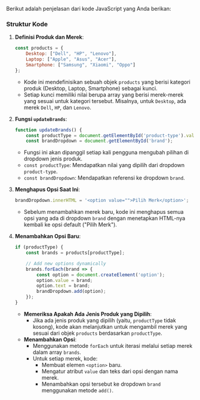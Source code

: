 Berikut adalah penjelasan dari kode JavaScript yang Anda berikan:

### Struktur Kode

1. **Definisi Produk dan Merek**:
   ```javascript
   const products = {
       Desktop: ["Dell", "HP", "Lenovo"],
       Laptop: ["Apple", "Asus", "Acer"],
       Smartphone: ["Samsung", "Xiaomi", "Oppo"]
   };
   ```
   - Kode ini mendefinisikan sebuah objek `products` yang berisi kategori produk (Desktop, Laptop, Smartphone) sebagai kunci.
   - Setiap kunci memiliki nilai berupa array yang berisi merek-merek yang sesuai untuk kategori tersebut. Misalnya, untuk `Desktop`, ada merek `Dell`, `HP`, dan `Lenovo`.

2. **Fungsi `updateBrands`**:
   ```javascript
   function updateBrands() {
       const productType = document.getElementById('product-type').value;
       const brandDropdown = document.getElementById('brand');
   ```
   - Fungsi ini akan dipanggil setiap kali pengguna mengubah pilihan di dropdown jenis produk.
   - `const productType`: Mendapatkan nilai yang dipilih dari dropdown `product-type`.
   - `const brandDropdown`: Mendapatkan referensi ke dropdown `brand`.

3. **Menghapus Opsi Saat Ini**:
   ```javascript
   brandDropdown.innerHTML = '<option value="">Pilih Merk</option>';
   ```
   - Sebelum menambahkan merek baru, kode ini menghapus semua opsi yang ada di dropdown `brand` dengan menetapkan HTML-nya kembali ke opsi default ("Pilih Merk").

4. **Menambahkan Opsi Baru**:
   ```javascript
   if (productType) {
       const brands = products[productType];

       // Add new options dynamically
       brands.forEach(brand => {
           const option = document.createElement('option');
           option.value = brand;
           option.text = brand;
           brandDropdown.add(option);
       });
   }
   ```
   - **Memeriksa Apakah Ada Jenis Produk yang Dipilih**:
     - Jika ada jenis produk yang dipilih (yaitu, `productType` tidak kosong), kode akan melanjutkan untuk mengambil merek yang sesuai dari objek `products` berdasarkan `productType`.
   - **Menambahkan Opsi**:
     - Menggunakan metode `forEach` untuk iterasi melalui setiap merek dalam array `brands`.
     - Untuk setiap merek, kode:
       - Membuat elemen `<option>` baru.
       - Mengatur atribut `value` dan teks dari opsi dengan nama merek.
       - Menambahkan opsi tersebut ke dropdown `brand` menggunakan metode `add()`.
